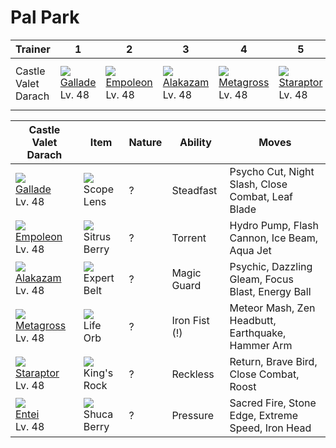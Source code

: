 # Pal Park

Trainer             | 1                                   | 2                                   | 3                                   | 4                                   | 5                                   | 6                                   
---                 | ---                                 | ---                                 | ---                                 | ---                                 | ---                                 | ---                                 
Castle Valet Darach | ![][475]<br> [Gallade]<br> Lv. 48   | ![][395]<br> [Empoleon]<br> Lv. 48  | ![][065]<br> [Alakazam]<br> Lv. 48  | ![][376]<br> [Metagross]<br> Lv. 48 | ![][398]<br> [Staraptor]<br> Lv. 48 | ![][244]<br> [Entei]<br> Lv. 48     

Castle Valet Darach                 | Item                               | Nature | Ability       | Moves                                            
---                                 | ---                                | --- | ---           | ---                                              
![][475]<br> [Gallade]<br> Lv. 48   | ![][scope-lens]<br> Scope Lens     | ? | Steadfast     | Psycho Cut, Night Slash, Close Combat, Leaf Blade
![][395]<br> [Empoleon]<br> Lv. 48  | ![][sitrus-berry]<br> Sitrus Berry | ? | Torrent       | Hydro Pump, Flash Cannon, Ice Beam, Aqua Jet     
![][065]<br> [Alakazam]<br> Lv. 48  | ![][expert-belt]<br> Expert Belt   | ? | Magic Guard   | Psychic, Dazzling Gleam, Focus Blast, Energy Ball
![][376]<br> [Metagross]<br> Lv. 48 | ![][life-orb]<br> Life Orb         | ? | Iron Fist (!) | Meteor Mash, Zen Headbutt, Earthquake, Hammer Arm
![][398]<br> [Staraptor]<br> Lv. 48 | ![][kings-rock]<br> King's Rock    | ? | Reckless      | Return, Brave Bird, Close Combat, Roost          
![][244]<br> [Entei]<br> Lv. 48     | ![][shuca-berry]<br> Shuca Berry   | ? | Pressure      | Sacred Fire, Stone Edge, Extreme Speed, Iron Head


[Alakazam]: /pokemon_changes/065/
[Entei]: /pokemon_changes/244/
[Metagross]: /pokemon_changes/376/
[Empoleon]: /pokemon_changes/395/
[Staraptor]: /pokemon_changes/398/
[Gallade]: /pokemon_changes/475/
[expert-belt]: /img/items/expert-belt.png
[kings-rock]: /img/items/kings-rock.png
[life-orb]: /img/items/life-orb.png
[scope-lens]: /img/items/scope-lens.png
[shuca-berry]: /img/items/shuca-berry.png
[sitrus-berry]: /img/items/sitrus-berry.png
[065]: /img/pokemon/065.png
[244]: /img/pokemon/244.png
[376]: /img/pokemon/376.png
[395]: /img/pokemon/395.png
[398]: /img/pokemon/398.png
[475]: /img/pokemon/475.png
